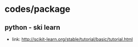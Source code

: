 # codes/package
## python - ski learn

* link: http://scikit-learn.org/stable/tutorial/basic/tutorial.html